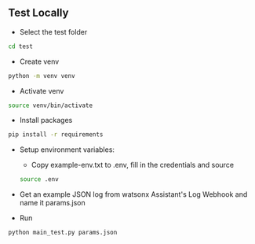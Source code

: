 ## Test Locally

- Select the test folder

```bash
cd test
```

- Create venv 

```bash
python -m venv venv
```

- Activate venv

```bash
source venv/bin/activate
```

- Install packages

```bash
pip install -r requirements
```

- Setup environment variables: 

    - Copy example-env.txt to .env, fill in the credentials and source

    ```bash
    source .env
    ```

- Get an example JSON log from watsonx Assistant's Log Webhook and name it params.json

- Run 

```bash
python main_test.py params.json
```